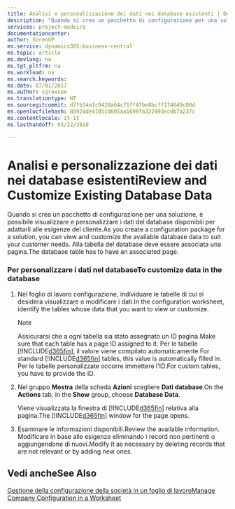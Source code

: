 ```yaml
---
title: Analisi e personalizzazione dei dati nei database esistenti | Documenti Microsoft
description: "Quando si crea un pacchetto di configurazione per una soluzione, è possibile visualizzare e personalizzare i dati del database disponibili per adattarli alle esigenze del cliente. Alla tabella del database deve essere associata una pagina."
services: project-madeira
documentationcenter: 
author: SorenGP
ms.service: dynamics365-business-central
ms.topic: article
ms.devlang: na
ms.tgt_pltfrm: na
ms.workload: na
ms.search.keywords: 
ms.date: 07/01/2017
ms.author: sgroespe
ms.translationtype: HT
ms.sourcegitcommit: d7fb34e1c9428a64c71ff47be8bcff174649c00d
ms.openlocfilehash: 80924de4105cd605aa1698fa322493ecdb7a237c
ms.contentlocale: it-it
ms.lasthandoff: 03/22/2018

---
```

# <a name="review-and-customize-existing-database-data"></a><span data-ttu-id="c7d91-104">Analisi e personalizzazione dei dati nei database esistenti</span><span class="sxs-lookup"><span data-stu-id="c7d91-104">Review and Customize Existing Database Data</span></span>
<span data-ttu-id="c7d91-105">Quando si crea un pacchetto di configurazione per una soluzione, è possibile visualizzare e personalizzare i dati del database disponibili per adattarli alle esigenze del cliente.</span><span class="sxs-lookup"><span data-stu-id="c7d91-105">As you create a configuration package for a solution, you can view and customize the available database data to suit your customer needs.</span></span> <span data-ttu-id="c7d91-106">Alla tabella del database deve essere associata una pagina.</span><span class="sxs-lookup"><span data-stu-id="c7d91-106">The database table has to have an associated page.</span></span>  

### <a name="to-customize-data-in-the-database"></a><span data-ttu-id="c7d91-107">Per personalizzare i dati nel database</span><span class="sxs-lookup"><span data-stu-id="c7d91-107">To customize data in the database</span></span>  

1.  <span data-ttu-id="c7d91-108">Nel foglio di lavoro configurazione, individuare le tabelle di cui si desidera visualizzare o modificare i dati.</span><span class="sxs-lookup"><span data-stu-id="c7d91-108">In the configuration worksheet, identify the tables whose data that you want to view or customize.</span></span>  

    > [!NOTE]  
    >  <span data-ttu-id="c7d91-109">Assicurarsi che a ogni tabella sia stato assegnato un ID pagina.</span><span class="sxs-lookup"><span data-stu-id="c7d91-109">Make sure that each table has a page ID assigned to it.</span></span> <span data-ttu-id="c7d91-110">Per le tabelle [!INCLUDE[d365fin](includes/d365fin_md.md)], il valore viene compilato automaticamente.</span><span class="sxs-lookup"><span data-stu-id="c7d91-110">For standard [!INCLUDE[d365fin](includes/d365fin_md.md)] tables, this value is automatically filled in.</span></span> <span data-ttu-id="c7d91-111">Per le tabelle personalizzate occorre immettere l'ID.</span><span class="sxs-lookup"><span data-stu-id="c7d91-111">For custom tables, you have to provide the ID.</span></span>  

2.  <span data-ttu-id="c7d91-112">Nel gruppo **Mostra** della scheda **Azioni** scegliere **Dati database**.</span><span class="sxs-lookup"><span data-stu-id="c7d91-112">On the **Actions** tab, in the **Show** group, choose **Database Data**.</span></span>  

     <span data-ttu-id="c7d91-113">Viene visualizzata la finestra di [!INCLUDE[d365fin](includes/d365fin_md.md)] relativa alla pagina.</span><span class="sxs-lookup"><span data-stu-id="c7d91-113">The [!INCLUDE[d365fin](includes/d365fin_md.md)] window for the page opens.</span></span>  

3.  <span data-ttu-id="c7d91-114">Esaminare le informazioni disponibili.</span><span class="sxs-lookup"><span data-stu-id="c7d91-114">Review the available information.</span></span> <span data-ttu-id="c7d91-115">Modificare in base alle esigenze eliminando i record non pertinenti o aggiungendone di nuovi.</span><span class="sxs-lookup"><span data-stu-id="c7d91-115">Modify it as necessary by deleting records that are not relevant or by adding new ones.</span></span>  

## <a name="see-also"></a><span data-ttu-id="c7d91-116">Vedi anche</span><span class="sxs-lookup"><span data-stu-id="c7d91-116">See Also</span></span>  
 [<span data-ttu-id="c7d91-117">Gestione della configurazione della società in un foglio di lavoro</span><span class="sxs-lookup"><span data-stu-id="c7d91-117">Manage Company Configuration in a Worksheet</span></span>](admin-how-to-manage-company-configuration-in-a-worksheet.md)

